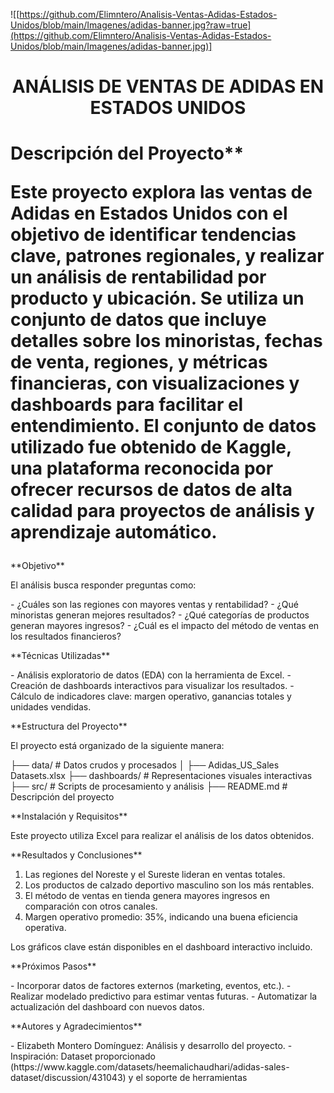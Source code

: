 ![[https://github.com/Elimntero/Analisis-Ventas-Adidas-Estados-Unidos/blob/main/Imagenes/adidas-banner.jpg?raw=true](https://github.com/Elimntero/Analisis-Ventas-Adidas-Estados-Unidos/blob/main/Imagenes/adidas-banner.jpg)]

<h1 align="center"> ANÁLISIS DE VENTAS DE ADIDAS EN ESTADOS UNIDOS </h1>

<p><h1>Descripción del Proyecto**</p><p>Este proyecto explora las ventas de Adidas en Estados Unidos con el objetivo de identificar tendencias clave, patrones regionales, y realizar un análisis de rentabilidad por producto y ubicación. Se utiliza un conjunto de datos que incluye detalles sobre los minoristas, fechas de venta, regiones, y métricas financieras, con visualizaciones y dashboards para facilitar el entendimiento.
El conjunto de datos utilizado fue obtenido de Kaggle, una plataforma reconocida por ofrecer recursos de datos de alta calidad para proyectos de análisis y aprendizaje automático.</h1></p>

<p>**Objetivo**</p><p>El análisis busca responder preguntas como:</p>
- ¿Cuáles son las regiones con mayores ventas y rentabilidad?
- ¿Qué minoristas generan mejores resultados?
- ¿Qué categorías de productos generan mayores ingresos?
- ¿Cuál es el impacto del método de ventas en los resultados financieros?

<p>**Técnicas Utilizadas**</p>
- Análisis exploratorio de datos (EDA) con la herramienta de Excel.
- Creación de dashboards interactivos para visualizar los resultados.
- Cálculo de indicadores clave: margen operativo, ganancias totales y unidades vendidas.

<p>**Estructura del Proyecto**</p>
<p>El proyecto está organizado de la siguiente manera:</p>
├── data/               # Datos crudos y procesados
│   ├── Adidas_US_Sales Datasets.xlsx
├── dashboards/         # Representaciones visuales interactivas
├── src/                # Scripts de procesamiento y análisis
├── README.md           # Descripción del proyecto

<p>**Instalación y Requisitos**</p>
<p>Este proyecto utiliza Excel para realizar el análisis de los datos obtenidos.</p>

<p>**Resultados y Conclusiones**</p>
<ol>
  <li>Las regiones del Noreste y el Sureste lideran en ventas totales.</li>
  <li>Los productos de calzado deportivo masculino son los más rentables.</li>
  <li>El método de ventas en tienda genera mayores ingresos en comparación con otros canales.</li>
  <li>Margen operativo promedio: 35%, indicando una buena eficiencia operativa.</li>
  </ol>
Los gráficos clave están disponibles en el dashboard interactivo incluido.

<p>**Próximos Pasos**</p>
- Incorporar datos de factores externos (marketing, eventos, etc.).
- Realizar modelado predictivo para estimar ventas futuras.
- Automatizar la actualización del dashboard con nuevos datos.

<p>**Autores y Agradecimientos**</p>
- Elizabeth Montero Domínguez: Análisis y desarrollo del proyecto.
- Inspiración: Dataset proporcionado (https://www.kaggle.com/datasets/heemalichaudhari/adidas-sales-dataset/discussion/431043)  y el soporte de herramientas 


